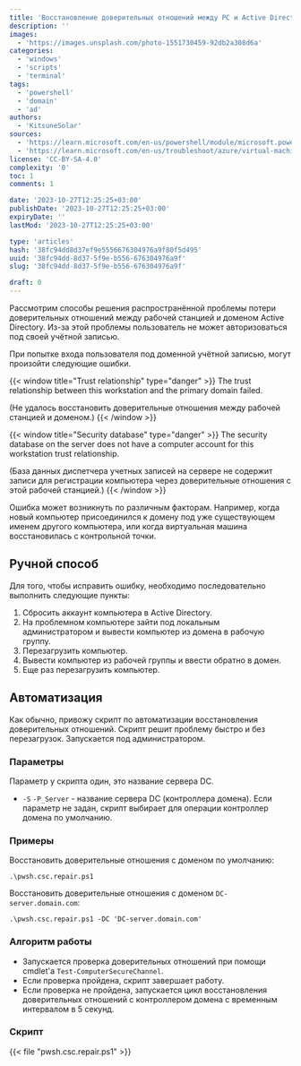 ```yaml
---
title: 'Восстановление доверительных отношений между PC и Active Directory'
description: ''
images:
  - 'https://images.unsplash.com/photo-1551730459-92db2a308d6a'
categories:
  - 'windows'
  - 'scripts'
  - 'terminal'
tags:
  - 'powershell'
  - 'domain'
  - 'ad'
authors:
  - 'KitsuneSolar'
sources:
  - 'https://learn.microsoft.com/en-us/powershell/module/microsoft.powershell.management/test-computersecurechannel'
  - 'https://learn.microsoft.com/en-us/troubleshoot/azure/virtual-machines/troubleshoot-broken-secure-channel'
license: 'CC-BY-SA-4.0'
complexity: '0'
toc: 1
comments: 1

date: '2023-10-27T12:25:25+03:00'
publishDate: '2023-10-27T12:25:25+03:00'
expiryDate: ''
lastMod: '2023-10-27T12:25:25+03:00'

type: 'articles'
hash: '38fc94dd8d37ef9e5556676304976a9f80f5d495'
uuid: '38fc94dd-8d37-5f9e-b556-676304976a9f'
slug: '38fc94dd-8d37-5f9e-b556-676304976a9f'

draft: 0
---
```


Рассмотрим способы решения распространённой проблемы потери доверительных отношений между рабочей станцией и доменом Active Directory. Из-за этой проблемы пользователь не может авторизоваться под своей учётной записью.

<!--more-->

При попытке входа пользователя под доменной учётной записью, могут произойти следующие ошибки.

{{< window title="Trust relationship" type="danger" >}}
The trust relationship between this workstation and the primary domain failed.

(Не удалось восстановить доверительные отношения между рабочей станцией и доменом.)
{{< /window >}}

{{< window title="Security database" type="danger" >}}
The security database on the server does not have a computer account for this workstation trust relationship.

(База данных диспетчера учетных записей на сервере не содержит записи для регистрации компьютера через доверительные отношения с этой рабочей станцией.)
{{< /window >}}

Ошибка может возникнуть по различным факторам. Например, когда новый компьютер присоединился к домену под уже существующем именем другого компьютера, или когда виртуальная машина восстановилась с контрольной точки.

## Ручной способ

Для того, чтобы исправить ошибку, необходимо последовательно выполнить следующие пункты:

1. Сбросить аккаунт компьютера в Active Directory.
2. На проблемном компьютере зайти под локальным администратором и вывести компьютер из домена в рабочую группу.
3. Перезагрузить компьютер.
4. Вывести компьютер из рабочей группы и ввести обратно в домен.
5. Еще раз перезагрузить компьютер.

## Автоматизация

Как обычно, привожу скрипт по автоматизации восстановления доверительных отношений. Скрипт решит проблему быстро и без перезагрузок. Запускается под администратором.

### Параметры

Параметр у скрипта один, это название сервера DC.

- `-S` `-P_Server` - название сервера DC (контроллера домена). Если параметр не задан, скрипт выбирает для операции контроллер домена по умолчанию.

### Примеры

Восстановить доверительные отношения с доменом по умолчанию:

```terminal {os="windows", mode="root"}
.\pwsh.csc.repair.ps1
```

Восстановить доверительные отношения с доменом `DC-server.domain.com`:

```terminal {os="windows", mode="root"}
.\pwsh.csc.repair.ps1 -DC 'DC-server.domain.com'
```

### Алгоритм работы

- Запускается проверка доверительных отношений при помощи cmdlet'а `Test-ComputerSecureChannel`.
- Если проверка пройдена, скрипт завершает работу.
- Если проверка не пройдена, запускается цикл восстановления доверительных отношений с контроллером домена с временным интервалом в 5 секунд.

### Скрипт

{{< file "pwsh.csc.repair.ps1" >}}
